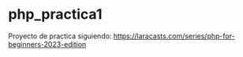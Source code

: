 # php_practica1
Proyecto de practica siguiendo: https://laracasts.com/series/php-for-beginners-2023-edition
